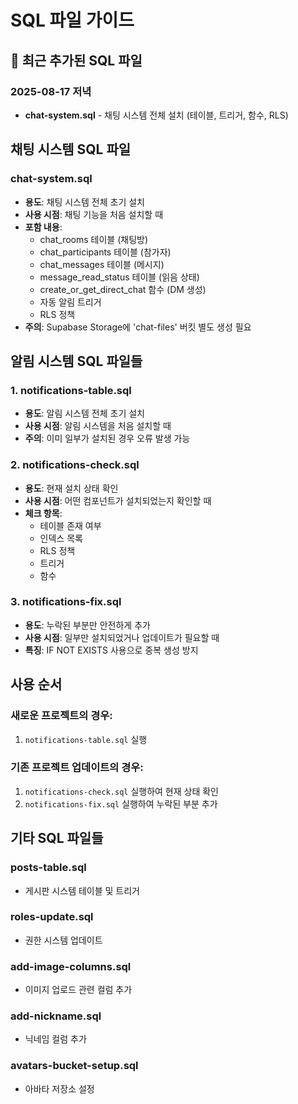 # SQL 파일 가이드

## 📌 최근 추가된 SQL 파일

### 2025-08-17 저녁
- **chat-system.sql** - 채팅 시스템 전체 설치 (테이블, 트리거, 함수, RLS)

## 채팅 시스템 SQL 파일

### chat-system.sql
- **용도**: 채팅 시스템 전체 초기 설치
- **사용 시점**: 채팅 기능을 처음 설치할 때
- **포함 내용**:
  - chat_rooms 테이블 (채팅방)
  - chat_participants 테이블 (참가자)
  - chat_messages 테이블 (메시지)
  - message_read_status 테이블 (읽음 상태)
  - create_or_get_direct_chat 함수 (DM 생성)
  - 자동 알림 트리거
  - RLS 정책
- **주의**: Supabase Storage에 'chat-files' 버킷 별도 생성 필요

## 알림 시스템 SQL 파일들

### 1. notifications-table.sql
- **용도**: 알림 시스템 전체 초기 설치
- **사용 시점**: 알림 시스템을 처음 설치할 때
- **주의**: 이미 일부가 설치된 경우 오류 발생 가능

### 2. notifications-check.sql  
- **용도**: 현재 설치 상태 확인
- **사용 시점**: 어떤 컴포넌트가 설치되었는지 확인할 때
- **체크 항목**:
  - 테이블 존재 여부
  - 인덱스 목록
  - RLS 정책
  - 트리거
  - 함수

### 3. notifications-fix.sql
- **용도**: 누락된 부분만 안전하게 추가
- **사용 시점**: 일부만 설치되었거나 업데이트가 필요할 때
- **특징**: IF NOT EXISTS 사용으로 중복 생성 방지

## 사용 순서

### 새로운 프로젝트의 경우:
1. `notifications-table.sql` 실행

### 기존 프로젝트 업데이트의 경우:
1. `notifications-check.sql` 실행하여 현재 상태 확인
2. `notifications-fix.sql` 실행하여 누락된 부분 추가

## 기타 SQL 파일들

### posts-table.sql
- 게시판 시스템 테이블 및 트리거

### roles-update.sql  
- 권한 시스템 업데이트

### add-image-columns.sql
- 이미지 업로드 관련 컬럼 추가

### add-nickname.sql
- 닉네임 컬럼 추가

### avatars-bucket-setup.sql
- 아바타 저장소 설정